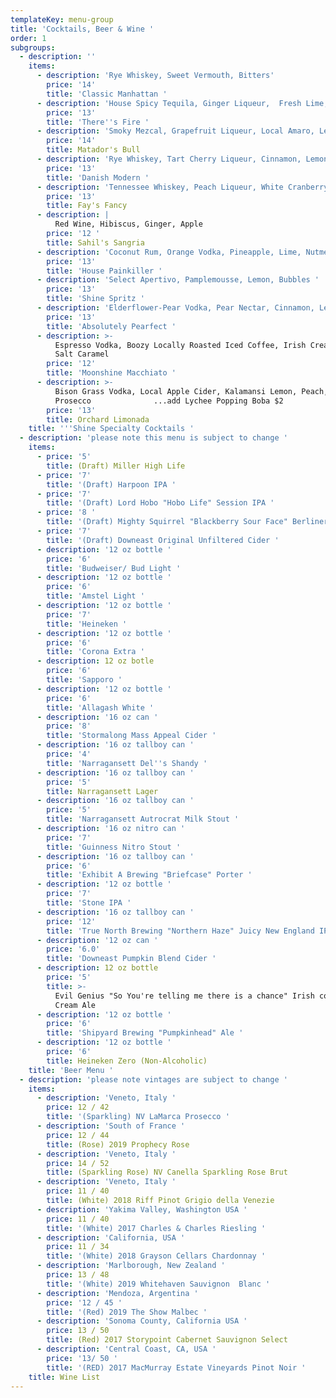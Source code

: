 ```yaml
---
templateKey: menu-group
title: 'Cocktails, Beer & Wine '
order: 1
subgroups:
  - description: ''
    items:
      - description: 'Rye Whiskey, Sweet Vermouth, Bitters'
        price: '14'
        title: 'Classic Manhattan '
      - description: 'House Spicy Tequila, Ginger Liqueur,  Fresh Lime, Agave '
        price: '13'
        title: 'There''s Fire '
      - description: 'Smoky Mezcal, Grapefruit Liqueur, Local Amaro, Lemon, Orange Bitters '
        price: '14'
        title: Matador's Bull
      - description: 'Rye Whiskey, Tart Cherry Liqueur, Cinnamon, Lemon '
        price: '13'
        title: 'Danish Modern '
      - description: 'Tennessee Whiskey, Peach Liqueur, White Cranberry, Lime '
        price: '13'
        title: Fay's Fancy
      - description: |
          Red Wine, Hibiscus, Ginger, Apple
        price: '12 '
        title: Sahil's Sangria
      - description: 'Coconut Rum, Orange Vodka, Pineapple, Lime, Nutmeg'
        price: '13'
        title: 'House Painkiller '
      - description: 'Select Apertivo, Pamplemousse, Lemon, Bubbles '
        price: '13'
        title: 'Shine Spritz '
      - description: 'Elderflower-Pear Vodka, Pear Nectar, Cinnamon, Lemon '
        price: '13'
        title: 'Absolutely Pearfect '
      - description: >-
          Espresso Vodka, Boozy Locally Roasted Iced Coffee, Irish Cream, Sea
          Salt Caramel
        price: '12'
        title: 'Moonshine Macchiato '
      - description: >-
          Bison Grass Vodka, Local Apple Cider, Kalamansi Lemon, Peach,
          Prosecco              ...add Lychee Popping Boba $2
        price: '13'
        title: Orchard Limonada
    title: '''Shine Specialty Cocktails '
  - description: 'please note this menu is subject to change '
    items:
      - price: '5'
        title: (Draft) Miller High Life
      - price: '7'
        title: '(Draft) Harpoon IPA '
      - price: '7'
        title: '(Draft) Lord Hobo "Hobo Life" Session IPA '
      - price: '8 '
        title: '(Draft) Mighty Squirrel "Blackberry Sour Face" Berliner Weisse '
      - price: '7'
        title: '(Draft) Downeast Original Unfiltered Cider '
      - description: '12 oz bottle '
        price: '6'
        title: 'Budweiser/ Bud Light '
      - description: '12 oz bottle '
        price: '6'
        title: 'Amstel Light '
      - description: '12 oz bottle '
        price: '7'
        title: 'Heineken '
      - description: '12 oz bottle '
        price: '6'
        title: 'Corona Extra '
      - description: 12 oz botle
        price: '6'
        title: 'Sapporo '
      - description: '12 oz bottle '
        price: '6'
        title: 'Allagash White '
      - description: '16 oz can '
        price: '8'
        title: 'Stormalong Mass Appeal Cider '
      - description: '16 oz tallboy can '
        price: '4'
        title: 'Narragansett Del''s Shandy '
      - description: '16 oz tallboy can '
        price: '5'
        title: Narragansett Lager
      - description: '16 oz tallboy can '
        price: '5'
        title: 'Narragansett Autrocrat Milk Stout '
      - description: '16 oz nitro can '
        price: '7'
        title: 'Guinness Nitro Stout '
      - description: '16 oz tallboy can '
        price: '6'
        title: 'Exhibit A Brewing "Briefcase" Porter '
      - description: '12 oz bottle '
        price: '7'
        title: 'Stone IPA '
      - description: '16 oz tallboy can '
        price: '12'
        title: 'True North Brewing "Northern Haze" Juicy New England IPA '
      - description: '12 oz can '
        price: '6.0'
        title: 'Downeast Pumpkin Blend Cider '
      - description: 12 oz bottle
        price: '5'
        title: >-
          Evil Genius "So You're telling me there is a chance" Irish coffee
          Cream Ale 
      - description: '12 oz bottle '
        price: '6'
        title: 'Shipyard Brewing "Pumpkinhead" Ale '
      - description: '12 oz bottle '
        price: '6'
        title: Heineken Zero (Non-Alcoholic)
    title: 'Beer Menu '
  - description: 'please note vintages are subject to change '
    items:
      - description: 'Veneto, Italy '
        price: 12 / 42
        title: '(Sparkling) NV LaMarca Prosecco '
      - description: 'South of France '
        price: 12 / 44
        title: (Rose) 2019 Prophecy Rose
      - description: 'Veneto, Italy '
        price: 14 / 52
        title: (Sparkling Rose) NV Canella Sparkling Rose Brut
      - description: 'Veneto, Italy '
        price: 11 / 40
        title: (White) 2018 Riff Pinot Grigio della Venezie
      - description: 'Yakima Valley, Washington USA '
        price: 11 / 40
        title: '(White) 2017 Charles & Charles Riesling '
      - description: 'California, USA '
        price: 11 / 34
        title: '(White) 2018 Grayson Cellars Chardonnay '
      - description: 'Marlborough, New Zealand '
        price: 13 / 48
        title: '(White) 2019 Whitehaven Sauvignon  Blanc '
      - description: 'Mendoza, Argentina '
        price: '12 / 45 '
        title: '(Red) 2019 The Show Malbec '
      - description: 'Sonoma County, California USA '
        price: 13 / 50
        title: (Red) 2017 Storypoint Cabernet Sauvignon Select
      - description: 'Central Coast, CA, USA '
        price: '13/ 50 '
        title: '(RED) 2017 MacMurray Estate Vineyards Pinot Noir '
    title: Wine List
---
```


